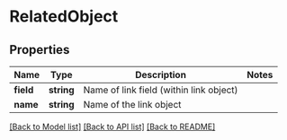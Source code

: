 # RelatedObject

## Properties

Name | Type | Description | Notes
------------ | ------------- | ------------- | -------------
**field** | **string** | Name of link field (within link object) | 
**name** | **string** | Name of the link object | 

[[Back to Model list]](../README.md#documentation-for-models) [[Back to API list]](../README.md#documentation-for-api-endpoints) [[Back to README]](../README.md)
